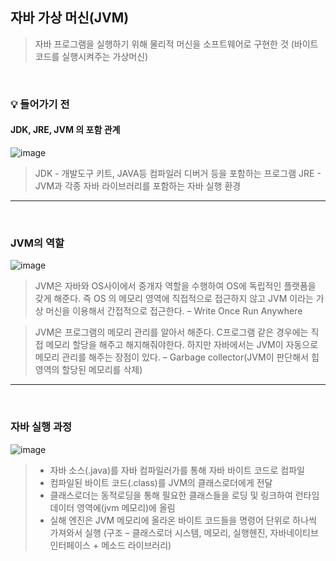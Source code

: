 ## 자바 가상 머신(JVM)

> 자바 프로그램을 실행하기 위해 물리적 머신을 소프트웨어로 구현한 것 (바이트코드를 실행시켜주는 가상머신)

<br>

### 💡 들어가기 전
#### JDK, JRE, JVM 의 포함 관계

![image](https://user-images.githubusercontent.com/27480253/148051289-2865f189-bfa8-4802-b580-ddf177b452b9.png)

> JDK - 개발도구 키트, JAVA등 컴파일러 디버거 등을 포함하는 프로그램
> JRE - JVM과 각종 자바 라이브러리를 포함하는 자바 실행 환경

<hr>
<br>

### JVM의 역할

![image](https://user-images.githubusercontent.com/27480253/148051411-29da8e45-27b7-47c3-818a-5dba212b3d6b.png)

> JVM은 자바와 OS사이에서 중개자 역할을 수행하여 OS에 독립적인 플랫폼을 갖게 해준다. 즉 OS 의 메모리 영역에 직접적으로 접근하지 않고 JVM 이라는 가상 머신을 이용해서 간접적으로 접근한다. – Write Once Run Anywhere

> JVM은 프로그램의 메모리 관리를 알아서 해준다. C프로그램 같은 경우에는 직접 메모리 할당을 해주고 해지해줘야한다. 하지만 자바에서는 JVM이 자동으로 메모리 관리를 해주는 장점이 있다. – Garbage collector(JVM이 판단해서 힙영역의 할당된 메모리를 삭제)

<hr>
<br>

### 자바 실행 과정

![image](https://user-images.githubusercontent.com/27480253/148051532-f90cb95c-4716-498d-97b4-5deae3bf9607.png)

> - 자바 소스(.java)를 자바 컴파일러가를 통해 자바 바이트 코드로 컴파일
> - 컴파일된 바이트 코드(.class)를 JVM의 클래스로더에게 전달
> - 클래스로더는 동적로딩을 통해 필요한 클래스들을 로딩 및 링크하여 런타임 데이터 영역에(jvm 메모리)에 올림
> - 실해 엔진은 JVM 메모리에 올라온 바이트 코드들을 명령어 단위로 하나씩 가져와서 실행
> (구조 – 클래스로더 시스템, 메모리, 실행헨진, 자바네이티브 인터페이스 + 메소드 라이브러리)


